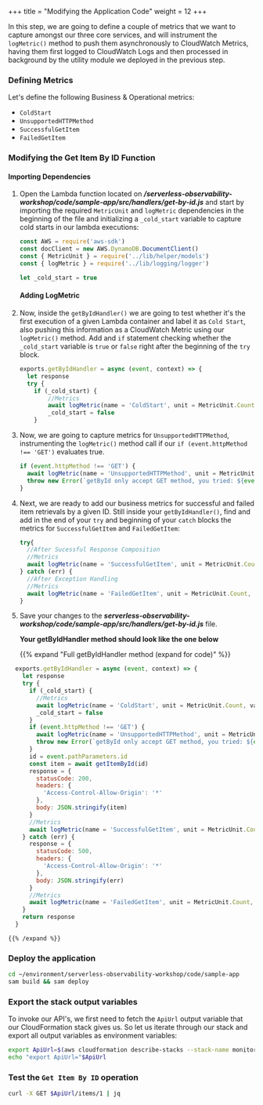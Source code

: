 +++
title = "Modifying the Application Code"
weight = 12
+++

In this step, we are going to define a couple of metrics that we want to capture amongst our three core services, and will instrument the `logMetric()` method to push them asynchronously to CloudWatch Metrics, having them first logged to CloudWatch Logs and then processed in background by the utility module we deployed in the previous step.

### Defining Metrics

Let's define the following Business & Operational metrics:
- `ColdStart`
- `UnsupportedHTTPMethod`
- `SuccessfulGetItem`
- `FailedGetItem`

### Modifying the Get Item By ID Function

#### Importing Dependencies

1. Open the Lambda function located on ***/serverless-observability-workshop/code/sample-app/src/handlers/get-by-id.js*** and start by importing the required `MetricUnit` and `logMetric` dependencies in the beginning of the file and initializing a `_cold_start` variable to capture cold starts in our lambda executions:

    ```javascript
    const AWS = require('aws-sdk')
    const docClient = new AWS.DynamoDB.DocumentClient()
    const { MetricUnit } = require('../lib/helper/models')
    const { logMetric } = require('../lib/logging/logger')

    let _cold_start = true

    ```

    #### Adding LogMetric 

1. Now, inside the `getByIdHandler()` we are going to test whether it's the first execution of a given Lambda container and label it as `Cold Start`, also pushing this information as a CloudWatch Metric using our `logMetric()` method. Add and `if` statement checking whether the `_cold_start` variable is `true` or `false` right after the beginning of the `try` block.

    ```javascript
    exports.getByIdHandler = async (event, context) => {
      let response
      try {
        if (_cold_start) {
            //Metrics
            await logMetric(name = 'ColdStart', unit = MetricUnit.Count, value = 1, { service: 'item_service', function_name: context.functionName })
            _cold_start = false
        }
    ```

1. Now, we are going to capture metrics for `UnsupportedHTTPMethod`, instrumenting the `logMetric()` method call if our `if (event.httpMethod !== 'GET')` evaluates true.

    ```javascript
    if (event.httpMethod !== 'GET') {
      await logMetric(name = 'UnsupportedHTTPMethod', unit = MetricUnit.Count, value = 1, { service: 'item_service', operation: 'get-by-id' })
      throw new Error(`getById only accept GET method, you tried: ${event.httpMethod}`)
    }
    ```

1. Next, we are ready to add our business metrics for successful and failed item retrievals by a given ID. Still inside your `getByIdHandler()`, find and add in the end of your `try` and beginning of your `catch` blocks the metrics for `SuccessfulGetItem` and `FailedGetItem`:

    ```javascript
    try{
      //After Sucessful Response Composition
      //Metrics
      await logMetric(name = 'SuccessfulGetItem', unit = MetricUnit.Count, value = 1, { service: 'item_service', operation: 'get-by-id' })
    } catch (err) {
      //After Exception Handling
      //Metrics
      await logMetric(name = 'FailedGetItem', unit = MetricUnit.Count, value = 1, { service: 'item_service', operation: 'get-by-id' })
    }
    ```

1. Save your changes to the ***serverless-observability-workshop/code/sample-app/src/handlers/get-by-id.js*** file.

    **Your getByIdHandler method should look like the one below**

    {{% expand "Full getByIdHandler method (expand for code)" %}}

  ```javascript
    exports.getByIdHandler = async (event, context) => {
      let response
      try {
        if (_cold_start) {
          //Metrics
          await logMetric(name = 'ColdStart', unit = MetricUnit.Count, value = 1, { service: 'item_service', function_name: context.functionName })
          _cold_start = false
        }
        if (event.httpMethod !== 'GET') {
          await logMetric(name = 'UnsupportedHTTPMethod', unit = MetricUnit.Count, value = 1, { service: 'item_service', operation: 'get-by-id' })
          throw new Error(`getById only accept GET method, you tried: ${event.httpMethod}`)
        }
        id = event.pathParameters.id
        const item = await getItemById(id)
        response = {
          statusCode: 200,
          headers: {
            'Access-Control-Allow-Origin': '*'
          },
          body: JSON.stringify(item)
        }
        //Metrics
        await logMetric(name = 'SuccessfulGetItem', unit = MetricUnit.Count, value = 1, { service: 'item_service', operation: 'get-by-id' })
      } catch (err) {
        response = {
          statusCode: 500,
          headers: {
            'Access-Control-Allow-Origin': '*'
          },
          body: JSON.stringify(err)
        }
        //Metrics
        await logMetric(name = 'FailedGetItem', unit = MetricUnit.Count, value = 1, { service: 'item_service', operation: 'get-by-id' })
      }
      return response
    }
  ```

    {{% /expand %}}


### Deploy the application

```sh
cd ~/environment/serverless-observability-workshop/code/sample-app
sam build && sam deploy
```

### Export the stack output variables

To invoke our API's, we first need to fetch the `ApiUrl` output variable that our CloudFormation stack gives us. So let us iterate through our stack and export all output variables as environment variables:

```sh
export ApiUrl=$(aws cloudformation describe-stacks --stack-name monitoring-app --output json | jq '.Stacks[].Outputs[] | select(.OutputKey=="ApiUrl") | .OutputValue' | sed -e 's/^"//'  -e 's/"$//')
echo "export ApiUrl="$ApiUrl
```

### Test the `Get Item By ID` operation

```sh
curl -X GET $ApiUrl/items/1 | jq
```
